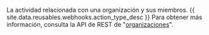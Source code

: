 La actividad relacionada con una organización y sus miembros. {{ site.data.reusables.webhooks.action_type_desc }} Para obtener más información, consulta la API de REST de "[organizaciones](/v3/orgs/)".
